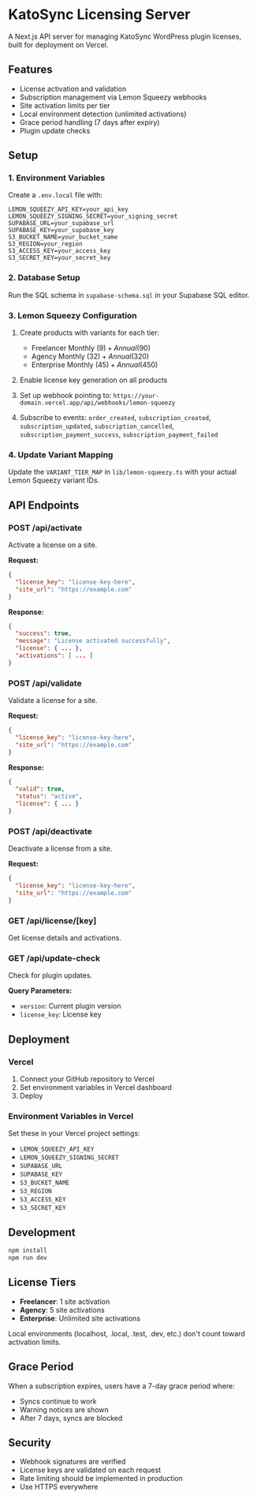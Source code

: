 # KatoSync Licensing Server

A Next.js API server for managing KatoSync WordPress plugin licenses, built for deployment on Vercel.

## Features

- License activation and validation
- Subscription management via Lemon Squeezy webhooks
- Site activation limits per tier
- Local environment detection (unlimited activations)
- Grace period handling (7 days after expiry)
- Plugin update checks

## Setup

### 1. Environment Variables

Create a `.env.local` file with:

```env
LEMON_SQUEEZY_API_KEY=your_api_key
LEMON_SQUEEZY_SIGNING_SECRET=your_signing_secret
SUPABASE_URL=your_supabase_url
SUPABASE_KEY=your_supabase_key
S3_BUCKET_NAME=your_bucket_name
S3_REGION=your_region
S3_ACCESS_KEY=your_access_key
S3_SECRET_KEY=your_secret_key
```

### 2. Database Setup

Run the SQL schema in `supabase-schema.sql` in your Supabase SQL editor.

### 3. Lemon Squeezy Configuration

1. Create products with variants for each tier:

   - Freelancer Monthly ($9) + Annual ($90)
   - Agency Monthly ($32) + Annual ($320)
   - Enterprise Monthly ($45) + Annual ($450)

2. Enable license key generation on all products

3. Set up webhook pointing to: `https://your-domain.vercel.app/api/webhooks/lemon-squeezy`

4. Subscribe to events: `order_created`, `subscription_created`, `subscription_updated`, `subscription_cancelled`, `subscription_payment_success`, `subscription_payment_failed`

### 4. Update Variant Mapping

Update the `VARIANT_TIER_MAP` in `lib/lemon-squeezy.ts` with your actual Lemon Squeezy variant IDs.

## API Endpoints

### POST /api/activate

Activate a license on a site.

**Request:**

```json
{
  "license_key": "license-key-here",
  "site_url": "https://example.com"
}
```

**Response:**

```json
{
  "success": true,
  "message": "License activated successfully",
  "license": { ... },
  "activations": [ ... ]
}
```

### POST /api/validate

Validate a license for a site.

**Request:**

```json
{
  "license_key": "license-key-here",
  "site_url": "https://example.com"
}
```

**Response:**

```json
{
  "valid": true,
  "status": "active",
  "license": { ... }
}
```

### POST /api/deactivate

Deactivate a license from a site.

**Request:**

```json
{
  "license_key": "license-key-here",
  "site_url": "https://example.com"
}
```

### GET /api/license/[key]

Get license details and activations.

### GET /api/update-check

Check for plugin updates.

**Query Parameters:**

- `version`: Current plugin version
- `license_key`: License key

## Deployment

### Vercel

1. Connect your GitHub repository to Vercel
2. Set environment variables in Vercel dashboard
3. Deploy

### Environment Variables in Vercel

Set these in your Vercel project settings:

- `LEMON_SQUEEZY_API_KEY`
- `LEMON_SQUEEZY_SIGNING_SECRET`
- `SUPABASE_URL`
- `SUPABASE_KEY`
- `S3_BUCKET_NAME`
- `S3_REGION`
- `S3_ACCESS_KEY`
- `S3_SECRET_KEY`

## Development

```bash
npm install
npm run dev
```

## License Tiers

- **Freelancer**: 1 site activation
- **Agency**: 5 site activations
- **Enterprise**: Unlimited site activations

Local environments (localhost, .local, .test, .dev, etc.) don't count toward activation limits.

## Grace Period

When a subscription expires, users have a 7-day grace period where:

- Syncs continue to work
- Warning notices are shown
- After 7 days, syncs are blocked

## Security

- Webhook signatures are verified
- License keys are validated on each request
- Rate limiting should be implemented in production
- Use HTTPS everywhere
